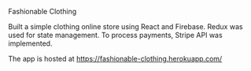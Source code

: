 Fashionable Clothing

Built a simple clothing online store using React and Firebase. Redux was used for state management. To process payments, Stripe API was implemented.

The app is hosted at https://fashionable-clothing.herokuapp.com/
